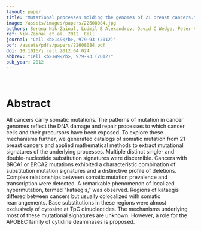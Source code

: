 ```yaml
---
layout: paper
title: "Mutational processes molding the genomes of 21 breast cancers."
image: /assets/images/papers/22608084.jpg
authors: Serena Nik-Zainal, Ludmil B Alexandrov, David C Wedge, Peter Van Loo, Christopher D Greenman, Keiran Raine, David Jones, Jonathan Hinton, John Marshall, Lucy A Stebbings, Andrew Menzies, Sancha Martin, Kenric Leung, Lina Chen, Catherine Leroy, Manasa Ramakrishna, Richard Rance, King Wai Lau, Laura J Mudie, Ignacio Varela, David J McBride, Graham R Bignell, Susanna L Cooke, Adam Shlien, John Gamble, Ian Whitmore, Mark Maddison, Patrick S Tarpey, Helen R Davies, Elli Papaemmanuil, Philip J Stephens, Stuart McLaren, Adam P Butler, Jon W Teague, Göran Jönsson, Judy E Garber, Daniel Silver, Penelope Miron, Aquila Fatima, Sandrine Boyault, Anita Langerød, Andrew Tutt, John W M Martens, Samuel A J R Aparicio, Åke Borg, Anne Vincent Salomon, Gilles Thomas, Anne-Lise Børresen-Dale, Andrea L Richardson, Michael S Neuberger, P Andrew Futreal, Peter J Campbell, Michael R Stratton,  
ref: Nik-Zainal et al. 2012. Cell.
journal: "Cell <b>149</b>, 979-93 (2012)"
pdf: /assets/pdfs/papers/22608084.pdf
doi: 10.1016/j.cell.2012.04.024
abbrev: "Cell <b>149</b>, 979-93 (2012)"
pub_year: 2012
---
```


<br />
<div data-badge-popover="right" data-badge-type="donut" data-pmid="22608084" data-hide-no-mentions="true" class="altmetric-embed"></div>

# Abstract

All cancers carry somatic mutations. The patterns of mutation in cancer genomes reflect the DNA damage and repair processes to which cancer cells and their precursors have been exposed. To explore these mechanisms further, we generated catalogs of somatic mutation from 21 breast cancers and applied mathematical methods to extract mutational signatures of the underlying processes. Multiple distinct single- and double-nucleotide substitution signatures were discernible. Cancers with BRCA1 or BRCA2 mutations exhibited a characteristic combination of substitution mutation signatures and a distinctive profile of deletions. Complex relationships between somatic mutation prevalence and transcription were detected. A remarkable phenomenon of localized hypermutation, termed "kataegis," was observed. Regions of kataegis differed between cancers but usually colocalized with somatic rearrangements. Base substitutions in these regions were almost exclusively of cytosine at TpC dinucleotides. The mechanisms underlying most of these mutational signatures are unknown. However, a role for the APOBEC family of cytidine deaminases is proposed.

